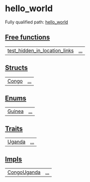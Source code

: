 # hello_world

Fully qualified path: [hello_world](./hello_world.md)


## [Free functions](./hello_world-free_functions.md)

| | |
|:---|:---|
| [test_hidden_in_location_links](./hello_world-test_hidden_in_location_links.md) | [...](./hello_world-test_hidden_in_location_links.md) |

## [Structs](./hello_world-structs.md)

| | |
|:---|:---|
| [Congo](./hello_world-Congo.md) | [...](./hello_world-Congo.md) |

## [Enums](./hello_world-enums.md)

| | |
|:---|:---|
| [Guinea](./hello_world-Guinea.md) | [...](./hello_world-Guinea.md) |

## [Traits](./hello_world-traits.md)

| | |
|:---|:---|
| [Uganda](./hello_world-Uganda.md) | [...](./hello_world-Uganda.md) |

## [Impls](./hello_world-impls.md)

| | |
|:---|:---|
| [CongoUganda](./hello_world-CongoUganda.md) | [...](./hello_world-CongoUganda.md) |
